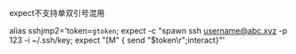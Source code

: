 expect不支持单双引号混用


alias sshjmp2='token=`gtoken`; expect -c "spawn ssh username@abc.xyz -p 123 -i ~/.ssh/key; expect \"\[M\" { send \"$token\r\";interact}"'
